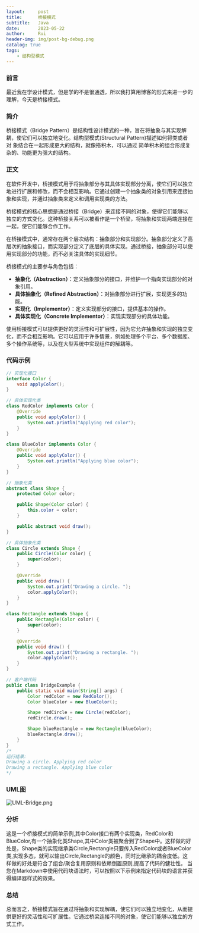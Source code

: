 ```yaml
---
layout:     post
title:      桥接模式
subtitle:   Java
date:       2023-05-22
author:     Rui
header-img: img/post-bg-debug.png
catalog: true
tags:
    - 结构型模式
---
```

### 前言
最近我在学设计模式，但是学的不是很通透，所以我打算用博客的形式来进一步的理解，今天是桥接模式。
### 简介
桥接模式（Bridge Pattern）是结构性设计模式的一种，旨在将抽象与其实现解耦，使它们可以独立地变化。结构型模式(Structural Pattern)描述如何将类或者对 象结合在一起形成更大的结构，就像搭积木，可以通过 简单积木的组合形成复杂的、功能更为强大的结构。
### 正文

在软件开发中，桥接模式用于将抽象部分与其具体实现部分分离，使它们可以独立地进行扩展和修改，而不会相互影响。它通过创建一个抽象类的对象引用来连接抽象和实现，并通过抽象类来定义和调用实现类的方法。

桥接模式的核心思想是通过桥接（Bridge）来连接不同的对象，使得它们能够以独立的方式变化。这种桥接关系可以被看作是一个桥梁，将抽象和实现两端连接在一起，使它们能够合作工作。

在桥接模式中，通常存在两个层次结构：抽象部分和实现部分。抽象部分定义了高层次的抽象接口，而实现部分定义了底层的具体实现。通过桥接，抽象部分可以使用实现部分的功能，而不必关注具体的实现细节。

桥接模式的主要参与角色包括：

- **抽象化（Abstraction）**：定义抽象部分的接口，并维护一个指向实现部分的对象引用。
- **具体抽象化（Refined Abstraction）**：对抽象部分进行扩展，实现更多的功能。
- **实现化（Implementor）**：定义实现部分的接口，提供基本的操作。
- **具体实现化（Concrete Implementor）**：实现实现部分的具体功能。

使用桥接模式可以提供更好的灵活性和可扩展性，因为它允许抽象和实现的独立变化，而不会相互影响。它可以应用于许多情景，例如处理多个平台、多个数据库、多个操作系统等，以及在大型系统中实现组件的解耦等。

### 代码示例
```java
// 实现化接口
interface Color {
    void applyColor();
}

// 具体实现化类
class RedColor implements Color {
    @Override
    public void applyColor() {
        System.out.println("Applying red color");
    }
}

class BlueColor implements Color {
    @Override
    public void applyColor() {
        System.out.println("Applying blue color");
    }
}

// 抽象化类
abstract class Shape {
    protected Color color;

    public Shape(Color color) {
        this.color = color;
    }

    public abstract void draw();
}

// 具体抽象化类
class Circle extends Shape {
    public Circle(Color color) {
        super(color);
    }

    @Override
    public void draw() {
        System.out.print("Drawing a circle. ");
        color.applyColor();
    }
}

class Rectangle extends Shape {
    public Rectangle(Color color) {
        super(color);
    }

    @Override
    public void draw() {
        System.out.print("Drawing a rectangle. ");
        color.applyColor();
    }
}

// 客户端代码
public class BridgeExample {
    public static void main(String[] args) {
        Color redColor = new RedColor();
        Color blueColor = new BlueColor();

        Shape redCircle = new Circle(redColor);
        redCircle.draw();

        Shape blueRectangle = new Rectangle(blueColor);
        blueRectangle.draw();
    }
}
/*
运行结果:
Drawing a circle. Applying red color
Drawing a rectangle. Applying blue color
*/

```
### UML图
![UML-Bridge.png](https://i.postimg.cc/m2Vm9WDS/UML-Bridge.png)

### 分析
这是一个桥接模式的简单示例,其中Color接口有两个实现类，RedColor和BlueColor,有一个抽象化类Shape,其中Color类被聚合到了Shape中。这样做的好处是，Shape类的实现继承类Circle,Rectangle只要传入RedColor或者BlueColor类,实现多态，就可以输出Circle,Rectangle的颜色，同时比继承的耦合度低。这样做的好处是符合了组合/聚合复用原则和依赖倒置原则,提高了代码的健壮性。
当您在Markdown中使用代码块语法时，可以按照以下示例来指定代码块的语言并获得编译器样式的效果。
### 总结
总而言之，桥接模式旨在通过将抽象和实现解耦，使它们可以独立地变化，从而提供更好的灵活性和可扩展性。它通过桥梁连接不同的对象，使它们能够以独立的方式工作。

